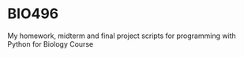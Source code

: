 # BIO496

My homework, midterm and final project scripts for programming with Python for Biology Course
